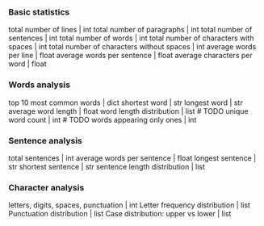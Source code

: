
### Basic statistics
total number of lines | int
total number of paragraphs | int
total number of sentences | int
total number of words | int
total number of characters with spaces | int
total number of characters without spaces | int
average words per line | float
average words per sentence | float
average characters per word | float

### Words analysis
top 10 most common words | dict
shortest word | str
longest word | str
average word length | float
word length distribution | list # TODO
unique word count | int # TODO
words appearing only ones | int 

### Sentence analysis
total sentences | int
average words per sentence | float
longest sentence | str 
shortest sentence | str
sentence length distribution | list

### Character analysis
letters, digits, spaces, punctuation | int
Letter frequency distribution | list
Punctuation distribution | list
Case distribution: upper vs lower | list
